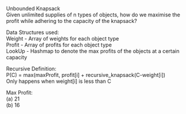 Unbounded Knapsack</br>
Given unlimited supplies of n types of objects, how do we maximise the profit while adhering to the capacity of the knapsack?</br>

Data Structures used:</br>
Weight - Array of weights for each object type</br>
Profit - Array of profits for each object type</br>
LookUp - Hashmap to denote the max profits of the objects at a certain capacity</br>

Recursive Definition:</br>
P(C) = max(maxProfit, profit[i] + recursive_knapsack(C-weight[i])</br>
Only happens when weight[i] is less than C</br>

Max Profit:</br>
(a) 21</br>
(b) 16</br>
